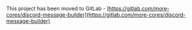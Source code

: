 This project has been moved to GitLab - [https://gitlab.com/more-cores/discord-message-builder](https://gitlab.com/more-cores/discord-message-builder)
